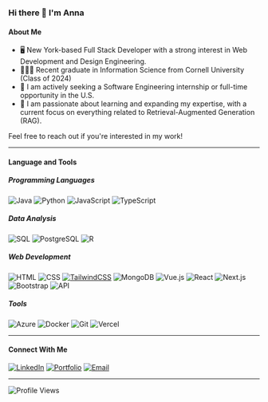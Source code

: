 ### Hi there 👋 I'm Anna

#### About Me
- 🖥️ New York-based Full Stack Developer with a strong interest in Web Development and Design Engineering.
- 👩🏻‍🎓 Recent graduate in Information Science from Cornell University (Class of 2024)
- 🔎 I am actively seeking a Software Engineering internship or full-time opportunity in the U.S.
- 🌱 I am passionate about learning and expanding my expertise, with a current focus on everything related to Retrieval-Augmented Generation (RAG).

Feel free to reach out if you're interested in my work!

---

#### Language and Tools

##### Programming Languages
![Java](https://img.shields.io/badge/-Java-007396?logo=java&logoColor=white&style=for-the-badge)
![Python](https://img.shields.io/badge/-Python-3776AB?logo=python&logoColor=white&style=for-the-badge)
![JavaScript](https://img.shields.io/badge/-JavaScript-F7DF1E?logo=javascript&logoColor=black&style=for-the-badge)
![TypeScript](https://img.shields.io/badge/-TypeScript-007ACC?logo=typescript&logoColor=white&style=for-the-badge)

##### Data Analysis
![SQL](https://img.shields.io/badge/-SQL-336791?logo=postgresql&logoColor=white&style=for-the-badge)
![PostgreSQL](https://img.shields.io/badge/-PostgreSQL-4169E1?logo=postgresql&logoColor=white&style=for-the-badge)
![R](https://img.shields.io/badge/-R-276DC3?logo=r&logoColor=white&style=for-the-badge)

##### Web Development
![HTML](https://img.shields.io/badge/-HTML5-E34F26?logo=html5&logoColor=white&style=for-the-badge)
![CSS](https://img.shields.io/badge/-CSS3-1572B6?logo=css3&logoColor=white&style=for-the-badge)
[![TailwindCSS](https://img.shields.io/badge/-TailwindCSS-38B2AC?logo=tailwind-css&logoColor=white&style=for-the-badge)](https://tailwindcss.com)
![MongoDB](https://img.shields.io/badge/-MongoDB-47A248?logo=mongodb&logoColor=white&style=for-the-badge)
![Vue.js](https://img.shields.io/badge/-Vue.js-4FC08D?logo=vue.js&logoColor=white&style=for-the-badge)
![React](https://img.shields.io/badge/-React-61DAFB?logo=react&logoColor=black&style=for-the-badge)
![Next.js](https://img.shields.io/badge/-Next.js-000000?logo=next.js&logoColor=white&style=for-the-badge)
![Bootstrap](https://img.shields.io/badge/-Bootstrap-7952B3?logo=bootstrap&logoColor=white&style=for-the-badge)
![API](https://img.shields.io/badge/-API-FF6C37?logo=fastapi&logoColor=white&style=for-the-badge)

##### Tools
![Azure](https://img.shields.io/badge/-Azure-0078D4?logo=microsoftazure&logoColor=white&style=for-the-badge)
![Docker](https://img.shields.io/badge/-Docker-2496ED?logo=docker&logoColor=white&style=for-the-badge)
![Git](https://img.shields.io/badge/-Git-F05032?logo=git&logoColor=white&style=for-the-badge)
![Vercel](https://img.shields.io/badge/-Vercel-000000?logo=vercel&logoColor=white&style=for-the-badge)

---

#### Connect With Me

[![LinkedIn](https://img.shields.io/badge/-LinkedIn-0077B5?logoColor=white&style=for-the-badge)](https://linkedin.com/in/tungyen-wang) [![Portfolio](https://img.shields.io/badge/-Portfolio-000000?logoColor=white&style=for-the-badge)](https://[yourwebsite.com](https://annaw-99.github.io/web/)) [![Email](https://img.shields.io/badge/-Email-D14836?logoColor=white&style=for-the-badge)](mailto:annawang9909@gmail.com)

---

![Profile Views](https://komarev.com/ghpvc/?username=annaw-99&color=e0e0e0&style=for-the-badge)

<!--
**annaw-99/annaw-99** is a ✨ _special_ ✨ repository because its `README.md` (this file) appears on your GitHub profile.

Here are some ideas to get you started:

- 🔭 I’m currently working on ...
- 🌱 I’m currently learning ...
- 👯 I’m looking to collaborate on ...
- 🤔 I’m looking for help with ...
- 💬 Ask me about ...
- 📫 How to reach me: ...
- 😄 Pronouns: ...
- ⚡ Fun fact: ...
-->
